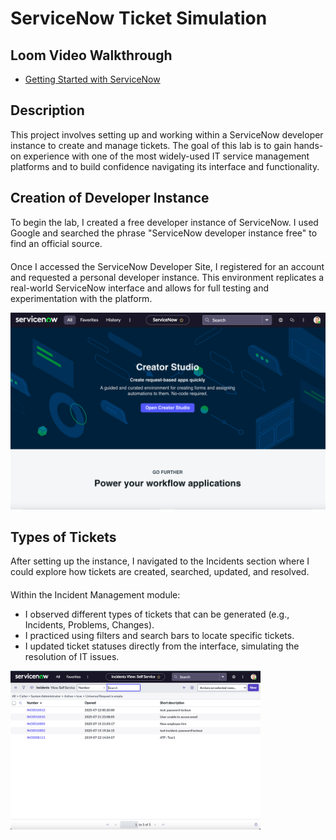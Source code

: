 <h1>ServiceNow Ticket Simulation</h1>
<h2>Loom Video Walkthrough </h2>

- [Getting Started with ServiceNow](https://www.loom.com/share/d7ece94214fe4f6ba3d1bca4a2592571?sid=fd72e04d-c5d9-43e9-9113-6576bf8278e7)
<h2>Description</h2>
This project involves setting up and working within a ServiceNow developer instance to create and manage tickets. The goal of this lab is to gain hands-on experience with one of the most widely-used IT service management platforms and to build confidence navigating its interface and functionality. 
<br />


<h2>Creation of Developer Instance </h2>
<p style="margin-bottom: 20px;">To begin the lab, I created a free developer instance of ServiceNow. I used Google and searched the phrase "ServiceNow developer instance free" to find an official source.</p>

<p>Once I accessed the ServiceNow Developer Site, I registered for an account and requested a personal developer instance. This environment replicates a real-world ServiceNow interface and allows for full testing and experimentation with the platform.</p>
 
![image alt](https://github.com/teelee11/ServiceNow-Lab/blob/97fdeca8eb6f447cdf1852eb59619d4522c8f9fd/servicenow1.png)

<h2>Types of Tickets </h2>
<p style="margin-bottom: 20px;">After setting up the instance, I navigated to the Incidents section where I could explore how tickets are created, searched, updated, and resolved.</p>

<p>Within the Incident Management module:</p>
<ul>
  <li>I observed different types of tickets that can be generated (e.g., Incidents, Problems, Changes).</li>
  <li>I practiced using filters and search bars to locate specific tickets.</li>
  <li>I updated ticket statuses directly from the interface, simulating the resolution of IT issues.</li>
</ul>


<img src="servicenow2.png" alt="ticket page" width="400">
<!--
 ```diff
- text in red
+ text in green
! text in orange
# text in gray
@@ text in purple (and bold)@@
```
